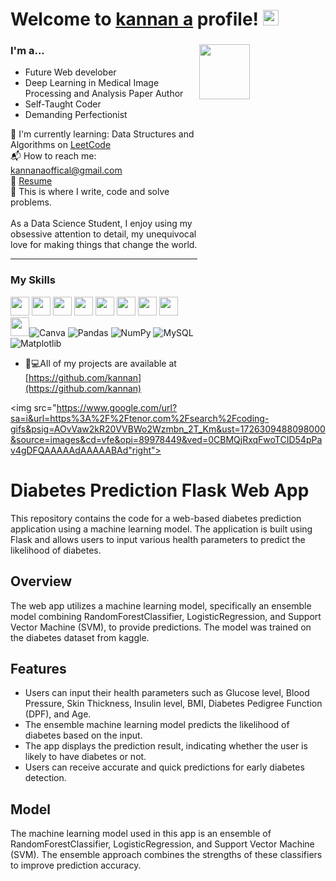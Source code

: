 # Welcome to [kannan a](https://github.com/kannan/) profile! <a href="https://github.com/kannan/"> <img src="https://media.giphy.com/media/hvRJCLFzcasrR4ia7z/giphy.gif" width="25px"></a>

### I'm a...   <img src="https://www.web24zone.com/wp-content/uploads/2022/10/46207-programmer-1.gif" height=15% width=40% align="right">

* Future Web develober 
* Deep Learning in Medical Image Processing and Analysis Paper Author
* Self-Taught Coder
* Demanding Perfectionist

🌱 I'm currently learning: Data Structures and Algorithms on [LeetCode](https://leetcode.com/kannanaofficial)<br>
📬 How to reach me: [kannanaoffical@gmail.com](mailto:kannanaoffcial@gmail.com)<br>
📝 [Resume](https://github.com/kannan/RESUME/blob/main/Hirthick%20official.pdf)<br>
💪 This is where I write, code and solve problems.<br><br>
 As a Data Science Student, I enjoy using my obsessive attention to detail, my unequivocal love for making 
 things that change the world.


-------------------------------------------------------------------------------------------------------
### My Skills 
<img src="https://img.shields.io/badge/-C-blue?style=for-the-badge&logo=c&logoColor=FFFFFF" height="30"> <img src="https://img.shields.io/badge/-C++-blue?style=for-the-badge&logo=c%2B%2B&logoColor=FFFFFF" height="30"> <img src="http://img.shields.io/badge/-Python-blue?style=for-the-badge&logo=python&logoColor=FFFFFF" height="30"> <img src="https://img.shields.io/badge/-Java-blue?style=for-the-badge&logo=openjdk&logoColor=white" height="30"> <img src="http://img.shields.io/badge/-PHP-blue?style=for-the-badge&logo=php&logoColor=FFFFFF" height="30"> <img src="http://img.shields.io/badge/-Machine%20Learning-blue?style=for-the-badge&logo=machine-learning&logoColor=FFFFFF" height="30"> <img src="http://img.shields.io/badge/-Deep%20Learning-blue?style=for-the-badge&logo=deep-learning&logoColor=FFFFFF" height="30"> <img src="http://img.shields.io/badge/-Computer%20Vision-blue?style=for-the-badge&logo=computer-vision&logoColor=FFFFFF" height="30"> <img src="http://img.shields.io/badge/-MySQL-blue?style=for-the-badge&logo=mysql&logoColor=FFFFFF" height="30">![Canva](https://img.shields.io/badge/Canva-%2300C4CC.svg?style=for-the-badge&logo=Canva&logoColor=white)  ![Pandas](https://img.shields.io/badge/pandas-%23150458.svg?style=for-the-badge&logo=pandas&logoColor=white) ![NumPy](https://img.shields.io/badge/numpy-%23013243.svg?style=for-the-badge&logo=numpy&logoColor=white) ![MySQL](https://img.shields.io/badge/mysql-%2300000f.svg?style=for-the-badge&logo=mysql&logoColor=white)![Matplotlib](https://img.shields.io/badge/Matplotlib-%23ffffff.svg?style=for-the-badge&logo=Matplotlib&logoColor=black)



- 👨💻All of my projects are available at [https://github.com/kannan](https://github.com/kannan)

<img src="https://www.google.com/url?sa=i&url=https%3A%2F%2Ftenor.com%2Fsearch%2Fcoding-gifs&psig=AOvVaw2kR20VVBWo2Wzmbn_2T_Km&ust=1726309488098000&source=images&cd=vfe&opi=89978449&ved=0CBMQjRxqFwoTCID54pPav4gDFQAAAAAdAAAAABAd"right">



# Diabetes Prediction Flask Web App

This repository contains the code for a web-based diabetes prediction application using a machine learning model. The application is built using Flask and allows users to input various health parameters to predict the likelihood of diabetes.
## Overview

The web app utilizes a machine learning model, specifically an ensemble model combining RandomForestClassifier, LogisticRegression, and Support Vector Machine (SVM), to provide predictions. The model was trained on the diabetes dataset from kaggle.

## Features

- Users can input their health parameters such as Glucose level, Blood Pressure, Skin Thickness, Insulin level, BMI, Diabetes Pedigree Function (DPF), and Age.
- The ensemble machine learning model predicts the likelihood of diabetes based on the input.
- The app displays the prediction result, indicating whether the user is likely to have diabetes or not.
- Users can receive accurate and quick predictions for early diabetes detection.

## Model

The machine learning model used in this app is an ensemble of RandomForestClassifier, LogisticRegression, and Support Vector Machine (SVM). The ensemble approach combines the strengths of these classifiers to improve prediction accuracy.
